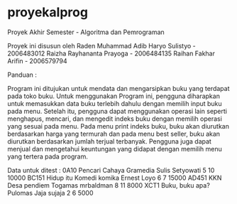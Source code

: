# proyekalprog
Proyek Akhir Semester - Algoritma dan Pemrograman

Proyek ini disusun oleh 
Raden Muhammad Adib Haryo Sulistyo - 2006483012
Raizha Rayhananta Prayoga - 2006484135
Raihan Fakhar Arifin - 2006579794


Panduan : 

Program ini ditujukan untuk mendata dan mengarsipkan buku yang terdapat pada toko buku. Untuk menggunakan Program ini, pengguna diharapkan untuk memasukkan data buku terlebih dahulu dengan memilih input buku pada menu. Setelah itu, pengguna dapat menggunakan operasi lain seperti menghapus, mencari, dan mengedit indeks buku dengan memilih operasi yang sesuai pada menu. Pada menu print indeks buku, buku akan diurutkan berdasarkan harga yang termurah dan pada menu best seller, buku akan diurutkan berdasarkan jumlah terjual terbanyak. Pengguna juga dapat menjual dan mengetahui keuntungan yang didapat dengan memilih menu yang tertera pada program.

Data untuk ditest :
0A10
Pencari Cahaya
Gramedia
Sulis Setyowati
5
10
10000
BC151
Hidup itu Komedi
komika
Ernest Loyo
6
7
15000
AD451
KKN Desa pendiem
Togamas
mrbaldman
8
11
8000
XCT1
Buku, buku apa?
Pulomas
Jaja sujaja
2
6
5000

